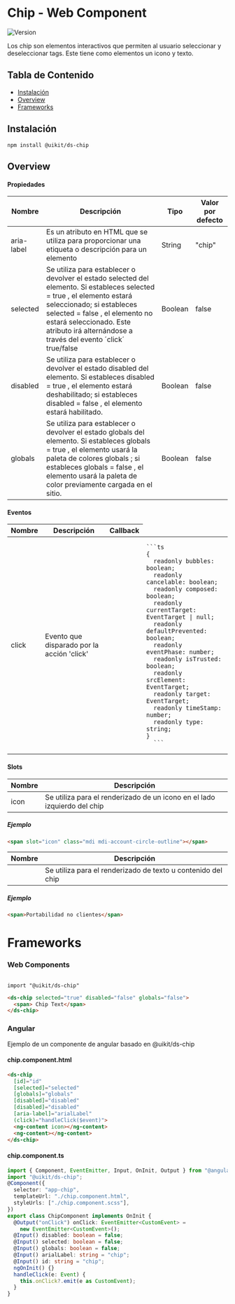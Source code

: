# Chip - Web Component

<span>
  <img
    alt="Version"
    src="https://img.shields.io/badge/version-1.0.0-blue.svg?cacheSeconds=2592000"
  />
</span>

Los chip son elementos interactivos que permiten al usuario seleccionar y deseleccionar tags. Este tiene como elementos un icono y texto.

## Tabla de Contenido

- [Instalación](#instalación)
- [Overview](#overview)
- [Frameworks](#frameworks)

## Instalación

```
npm install @uikit/ds-chip
```

## Overview

#### Propiedades

<table>
  <thead class="docblock-argstable-head">
    <tr>
      <th>
        <span>Nombre</span>
      </th>
      <th>
        <span>Descripción</span>
      </th>
      <th>
        <span>Tipo</span>
      </th>
      <th>
        <span>Valor por defecto</span>
      </th>
    </tr>
  </thead>
  <tbody>
    <tr>
      <td class="css-4lbn0a">
        <span class="css-in3yi3">aria-label</span>
      </td>
      <td>
        <div class="css-1f9domv">
          <div class="css-13nzt7e">
            <span class="css-o1d7ko">
              Es un atributo en HTML que se utiliza para proporcionar una
              etiqueta o descripción para un elemento
            </span>
          </div>
        </div>
      </td>
      <td>
        <div class="css-13nzt7e">
          <span class="css-o1d7ko">String</span>
        </div>
      </td>
      <td>
        <div class="css-13nzt7e">
          <span class="css-o1d7ko">"chip"</span>
        </div>
      </td>
    </tr>
    <tr>
      <td class="css-4lbn0a">
        <span class="css-in3yi3">selected</span>
      </td>
      <td>
        <div class="css-1f9domv">
          <div class="css-13nzt7e">
            <span class="css-o1d7ko">
              Se utiliza para establecer o devolver el estado selected del
              elemento. Si estableces selected = true , el elemento estará
              seleccionado; si estableces selected = false , el elemento no
              estará seleccionado. Este atributo irá alternándose a través del
              evento ´click´ true/false
            </span>
          </div>
        </div>
      </td>
      <td>
        <div class="css-13nzt7e">
          <span class="css-o1d7ko">Boolean</span>
        </div>
      </td>
      <td>
        <div class="css-13nzt7e">
          <span class="css-o1d7ko">false</span>
        </div>
      </td>
    </tr>
    <tr>
      <td class="css-4lbn0a">
        <span class="css-in3yi3">disabled</span>
      </td>
      <td>
        <div class="css-1f9domv">
          <div class="css-13nzt7e">
            <span class="css-o1d7ko">
              Se utiliza para establecer o devolver el estado disabled del
              elemento. Si estableces disabled = true , el elemento estará
              deshabilitado; si estableces disabled = false , el elemento estará
              habilitado.
            </span>
          </div>
        </div>
      </td>
      <td>
        <div class="css-13nzt7e">
          <span class="css-o1d7ko">Boolean</span>
        </div>
      </td>
      <td>
        <div class="css-13nzt7e">
          <span class="css-o1d7ko">false</span>
        </div>
      </td>
    </tr>
    <tr>
      <td class="css-4lbn0a">
        <span class="css-in3yi3">globals</span>
      </td>
      <td>
        <div class="css-1f9domv">
          <div class="css-13nzt7e">
            <span class="css-o1d7ko">
              Se utiliza para establecer o devolver el estado globals del
              elemento. Si estableces globals = true , el elemento usará la
              paleta de colores globals ; si estableces globals = false , el
              elemento usará la paleta de color previamente cargada en el sitio.
            </span>
          </div>
        </div>
      </td>
      <td>
        <div class="css-13nzt7e">
          <span class="css-o1d7ko">Boolean</span>
        </div>
      </td>
      <td>
        <div class="css-13nzt7e">
          <span class="css-o1d7ko">false</span>
        </div>
      </td>
    </tr>
  </tbody>
</table>

#### Eventos

<table >
  <thead class="docblock-argstable-head">
    <tr>
      <th>
        <span>Nombre</span>
      </th>
      <th>
        <span>Descripción</span>
      </th>
        <th>
        <span>Callback</span>
      </th>
    </tr>
  </thead>
  <tbody>
    <tr>
      <td class="css-4lbn0a">
        <span class="css-in3yi3">click</span>
      </td>
      <td>
        <div class="css-1f9domv">
          <div class="css-13nzt7e">
            <span class="css-o1d7ko">
              Evento que disparado por la acción 'click'
            </span>
          </div>
        </div>
      </td>
   <td>
   <td>

    ```ts
    {
      readonly bubbles: boolean;
      readonly cancelable: boolean;
      readonly composed: boolean;
      readonly currentTarget: EventTarget | null;
      readonly defaultPrevented: boolean;
      readonly eventPhase: number;
      readonly isTrusted: boolean;
      readonly srcElement: EventTarget;
      readonly target: EventTarget;
      readonly timeStamp: number;
      readonly type: string;
    }
      ```

   </td>
   </td>
    </tr>

  </tbody>
</table>

#### Slots

<table style={{ width: "100%" }}>
  <thead class="docblock-argstable-head">
    <tr>
      <th>
        <span>Nombre</span>
      </th>
      <th>
        <span>Descripción</span>
      </th>
    </tr>
  </thead>
  <tbody>
    <tr>
      <td class="css-4lbn0a">
        <span class="css-in3yi3">icon</span>
      </td>
      <td>
        <div class="css-1f9domv">
          <div class="css-13nzt7e">
            <span class="css-o1d7ko">
              Se utiliza para el renderizado de un icono en el lado izquierdo
              del chip
            </span>
          </div>
        </div>
      </td>
    </tr>
  </tbody>
</table>

##### Ejemplo

```html
<span slot="icon" class="mdi mdi-account-circle-outline"></span>
```

<table style={{ width: "100%" }} >
  <thead class="docblock-argstable-head">
    <tr>
      <th>
        <span>Nombre</span>
      </th>
      <th>
        <span>Descripción</span>
      </th>
    </tr>
  </thead>
  <tbody>
    <tr>
      <td class="css-4lbn0a">
        <span class="css-in3yi3"></span>
      </td>
      <td>
        <div class="css-1f9domv">
          <div class="css-13nzt7e">
            <span class="css-o1d7ko">
             Se utiliza para el renderizado de texto u contenido del
              chip
            </span>
          </div>
        </div>
      </td>
    </tr>

  </tbody>
</table>

##### Ejemplo

```html
<span>Portabilidad no clientes</span>
```

# Frameworks

### Web Components

```

import "@uikit/ds-chip"
```

```html
<ds-chip selected="true" disabled="false" globals="false">
  <span> Chip Text</span>
</ds-chip>
```

### Angular

Ejemplo de un componente de angular basado en @uikit/ds-chip

#### chip.component.html

```html
<ds-chip
  [id]="id"
  [selected]="selected"
  [globals]="globals"
  [disabled]="disabled"
  [disabled]="disabled"
  [aria-label]="arialLabel"
  (click)="handleClick($event)">
  <ng-content icon></ng-content>
  <ng-content></ng-content>
</ds-chip>
```

#### chip.component.ts

```ts
import { Component, EventEmitter, Input, OnInit, Output } from "@angular/core";
import "@uikit/ds-chip";
@Component({
  selector: "app-chip",
  templateUrl: "./chip.component.html",
  styleUrls: ["./chip.component.scss"],
})
export class ChipComponent implements OnInit {
  @Output("onClick") onClick: EventEmitter<CustomEvent> =
    new EventEmitter<CustomEvent>();
  @Input() disabled: boolean = false;
  @Input() selected: boolean = false;
  @Input() globals: boolean = false;
  @Input() arialLabel: string = "chip";
  @Input() id: string = "chip";
  ngOnInit() {}
  handleClick(e: Event) {
    this.onClick?.emit(e as CustomEvent);
  }
}
```
